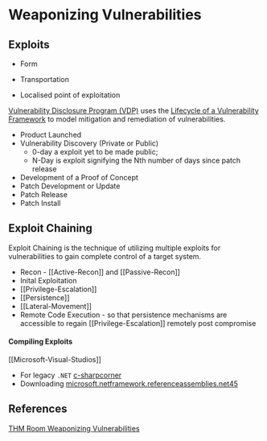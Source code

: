 # Weaponizing Vulnerabilities


## Exploits

- Form
	
- Transportation

- Localised point of exploitation


[Vulnerability Disclosure Program (VDP)](https://www.dc3.mil/Missions/Vulnerability-Disclosure/Vulnerability-Disclosure-Program-VDP/) uses the [Lifecycle of a Vulnerability Framework](https://thescif.org/lifecycle-of-a-vulnerability-overview-part-one-374a01c73096?gi=8ba01d1d3d89) to model mitigation and remediation of vulnerabilities.
- Product Launched
- Vulnerability Discovery (Private or Public)
	- 0-day a exploit yet to be made public; 
	- N-Day is exploit signifying the Nth number of days since patch release   
- Development of a Proof of Concept
- Patch Development or Update
- Patch Release
- Patch Install
## Exploit Chaining

Exploit Chaining is the technique of utilizing multiple exploits for vulnerabilities to gain complete control of a target system.

- Recon - [[Active-Recon]] and [[Passive-Recon]]
- Inital Exploitation 
- [[Privilege-Escalation]]
- [[Persistence]]
- [[Lateral-Movement]]
- Remote Code Execution - so that persistence mechanisms are accessible to regain [[Privilege-Escalation]] remotely post compromise

#### Compiling Exploits

[[Microsoft-Visual-Studios]]
- For legacy `.NET` [c-sharpcorner](https://www.c-sharpcorner.com/article/open-legacy-projects-4-5-framework-in-visual-studio-2022/)
- Downloading [microsoft.netframework.referenceassemblies.net45](https://www.nuget.org/packages/microsoft.netframework.referenceassemblies.net45)

## References

[THM Room Weaponizing Vulnerabilities](https://tryhackme.com/room/weaponizingvulnerabilities)